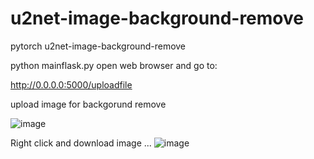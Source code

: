 # u2net-image-background-remove
pytorch u2net-image-background-remove

python mainflask.py 
open web browser and go to:

http://0.0.0.0:5000/uploadfile

upload image for backgorund  remove 

![image](https://user-images.githubusercontent.com/49458946/115477243-2bbdb800-a24c-11eb-9722-ab22e27adb95.png)

Right click and download image ...
![image](https://user-images.githubusercontent.com/49458946/115477291-47c15980-a24c-11eb-9a68-f0ddfde69f4d.png)


